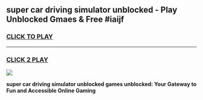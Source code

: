 
## super car driving simulator unblocked - Play Unblocked Gmaes & Free #iaijf
<h3>
<a href="https://news.freeplayer.one?title=super_car_driving_simulator_unblocked&ref=24F">CLICK TO PLAY</a></h3>
<hr>

<h3>
<a href="https://news.freeplayer.one?title=super_car_driving_simulator_unblocked&ref=24F">CLICK 2 PLAY</a>
  
</h3>

<a href="https://news.freeplayer.one?title=super_car_driving_simulator_unblocked&ref=24F/"><img src="https://clearcache.store/games.png"></a>


**super car driving simulator unblocked games unblocked: Your Gateway to Fun and Accessible Online Gaming**
